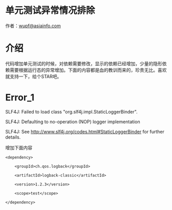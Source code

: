 # 单元测试异常情况排除

作者：wupf@asiainfo.com
# 介绍

代码增加单元测试的时候，对依赖需要修改，显示的依赖已经增加，少量的隐形依赖需要根据运行态的异常增加。下面的内容都是血的教训而来的，珍贵无比。喜欢就支持一下，给个STAR吧。

# Error_1

SLF4J: Failed to load class "org.slf4j.impl.StaticLoggerBinder".

SLF4J: Defaulting to no-operation (NOP) logger implementation

SLF4J: See http://www.slf4j.org/codes.html#StaticLoggerBinder for further details.

增加下面内容

	<dependency>
	
		<groupId>ch.qos.logback</groupId>
		
		<artifactId>logback-classic</artifactId>
		
		<version>1.2.3</version>
			
		<scope>test</scope>
			
	</dependency>
